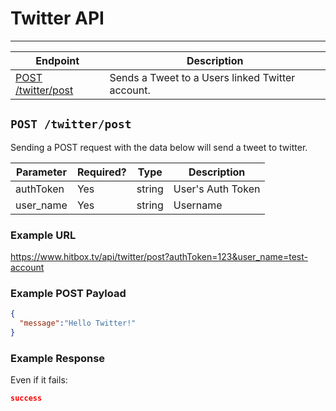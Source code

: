# Twitter API
***

| Endpoint | Description |
| ---- | --------------- |
| [POST /twitter/post](/user/twitter/post.md#post-twitterpost) | Sends a Tweet to a Users linked Twitter account. |

## `POST /twitter/post`

Sending a POST request with the data below will send a tweet to twitter.

| Parameter | Required? | Type | Description |
| --- | --- | --- | --- |
| authToken | Yes | string | User's Auth Token |
| user_name | Yes | string | Username |

### Example URL

https://www.hitbox.tv/api/twitter/post?authToken=123&user_name=test-account

### Example POST Payload

```json
{
  "message":"Hello Twitter!"
}
```

### Example Response 

Even if it fails:
```json
success
```
